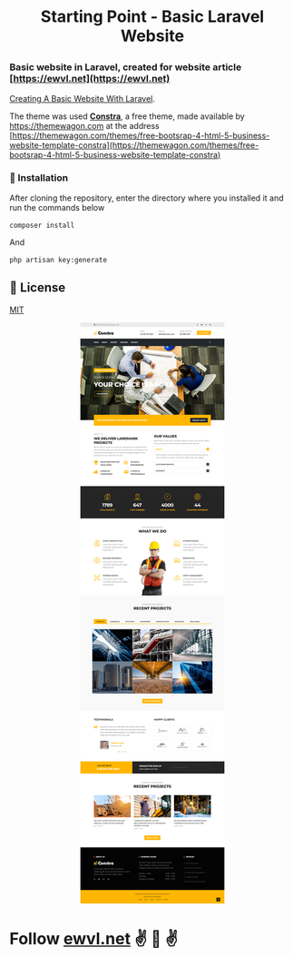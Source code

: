 # <p align="center">Starting Point - Basic Laravel Website</p>

### Basic website in Laravel, created for website article **[https://ewvl.net](https://ewvl.net)**

[Creating A Basic Website With Laravel](https://ewvl.net/posts/creating-a-basic-website-with-laravel-part-1).

The theme was used **[Constra](https://themewagon.com/themes/free-bootsrap-4-html-5-business-website-template-constra)**, a free theme, made available by https://themewagon.com at the address
[https://themewagon.com/themes/free-bootsrap-4-html-5-business-website-template-constra](https://themewagon.com/themes/free-bootsrap-4-html-5-business-website-template-constra)

### 🔧 Installation

After cloning the repository, enter the directory where you installed it and run the commands below

```
composer install
```

And

```
php artisan key:generate
```

## 📄 License

[MIT](./LICENSE.md)

<p align="center"><img src="./public/site/images/screen.jpg" alt="Screen"></p>

# Follow [ewvl.net](https://ewvl.net) ✌️ 👺 ✌️






